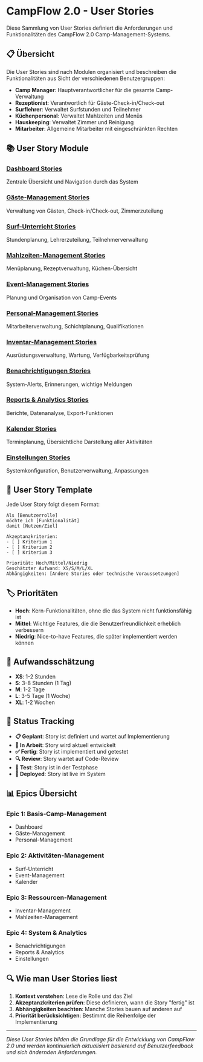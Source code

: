 # CampFlow 2.0 - User Stories

Diese Sammlung von User Stories definiert die Anforderungen und Funktionalitäten des CampFlow 2.0 Camp-Management-Systems.

## 📋 Übersicht

Die User Stories sind nach Modulen organisiert und beschreiben die Funktionalitäten aus Sicht der verschiedenen Benutzergruppen:

- **Camp Manager**: Hauptverantwortlicher für die gesamte Camp-Verwaltung
- **Rezeptionist**: Verantwortlich für Gäste-Check-in/Check-out
- **Surflehrer**: Verwaltet Surfstunden und Teilnehmer
- **Küchenpersonal**: Verwaltet Mahlzeiten und Menüs
- **Hauskeeping**: Verwaltet Zimmer und Reinigung
- **Mitarbeiter**: Allgemeine Mitarbeiter mit eingeschränkten Rechten

## 📚 User Story Module

### [Dashboard Stories](dashboard-stories.md)
Zentrale Übersicht und Navigation durch das System

### [Gäste-Management Stories](guest-management-stories.md)
Verwaltung von Gästen, Check-in/Check-out, Zimmerzuteilung

### [Surf-Unterricht Stories](surf-lessons-stories.md)
Stundenplanung, Lehrerzuteilung, Teilnehmerverwaltung

### [Mahlzeiten-Management Stories](meal-management-stories.md)
Menüplanung, Rezeptverwaltung, Küchen-Übersicht

### [Event-Management Stories](event-management-stories.md)
Planung und Organisation von Camp-Events

### [Personal-Management Stories](staff-management-stories.md)
Mitarbeiterverwaltung, Schichtplanung, Qualifikationen

### [Inventar-Management Stories](inventory-management-stories.md)
Ausrüstungsverwaltung, Wartung, Verfügbarkeitsprüfung

### [Benachrichtigungen Stories](alerts-stories.md)
System-Alerts, Erinnerungen, wichtige Meldungen

### [Reports & Analytics Stories](reports-analytics-stories.md)
Berichte, Datenanalyse, Export-Funktionen

### [Kalender Stories](calendar-stories.md)
Terminplanung, Übersichtliche Darstellung aller Aktivitäten

### [Einstellungen Stories](settings-stories.md)
Systemkonfiguration, Benutzerverwaltung, Anpassungen

## 🎯 User Story Template

Jede User Story folgt diesem Format:

```
Als [Benutzerrolle]
möchte ich [Funktionalität]
damit [Nutzen/Ziel]

Akzeptanzkriterien:
- [ ] Kriterium 1
- [ ] Kriterium 2
- [ ] Kriterium 3

Priorität: Hoch/Mittel/Niedrig
Geschätzter Aufwand: XS/S/M/L/XL
Abhängigkeiten: [Andere Stories oder technische Voraussetzungen]
```

## 🏷️ Prioritäten

- **Hoch**: Kern-Funktionalitäten, ohne die das System nicht funktionsfähig ist
- **Mittel**: Wichtige Features, die die Benutzerfreundlichkeit erheblich verbessern
- **Niedrig**: Nice-to-have Features, die später implementiert werden können

## 📏 Aufwandsschätzung

- **XS**: 1-2 Stunden
- **S**: 3-8 Stunden (1 Tag)
- **M**: 1-2 Tage
- **L**: 3-5 Tage (1 Woche)
- **XL**: 1-2 Wochen

## 🔄 Status Tracking

- **📋 Geplant**: Story ist definiert und wartet auf Implementierung
- **🚧 In Arbeit**: Story wird aktuell entwickelt
- **✅ Fertig**: Story ist implementiert und getestet
- **🔍 Review**: Story wartet auf Code-Review
- **🧪 Test**: Story ist in der Testphase
- **🚀 Deployed**: Story ist live im System

## 📊 Epics Übersicht

### Epic 1: Basis-Camp-Management
- Dashboard
- Gäste-Management
- Personal-Management

### Epic 2: Aktivitäten-Management
- Surf-Unterricht
- Event-Management
- Kalender

### Epic 3: Ressourcen-Management
- Inventar-Management
- Mahlzeiten-Management

### Epic 4: System & Analytics
- Benachrichtigungen
- Reports & Analytics
- Einstellungen

## 🔍 Wie man User Stories liest

1. **Kontext verstehen**: Lese die Rolle und das Ziel
2. **Akzeptanzkriterien prüfen**: Diese definieren, wann die Story "fertig" ist
3. **Abhängigkeiten beachten**: Manche Stories bauen auf anderen auf
4. **Priorität berücksichtigen**: Bestimmt die Reihenfolge der Implementierung

---

*Diese User Stories bilden die Grundlage für die Entwicklung von CampFlow 2.0 und werden kontinuierlich aktualisiert basierend auf Benutzerfeedback und sich ändernden Anforderungen.*